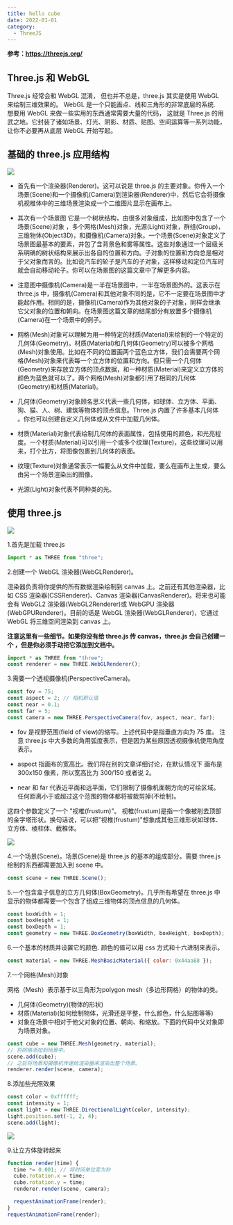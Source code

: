 ```yaml
---
title: hello cube
date: 2022-01-01
category:
  - ThreeJS
---
```


**参考：<https://threejs.org/>**

## Three.js 和 WebGL

Three.js 经常会和 WebGL 混淆， 但也并不总是，three.js 其实是使用 WebGL 来绘制三维效果的。 WebGL 是一个只能画点、线和三角形的非常底层的系统. <br />
想要用 WebGL 来做一些实用的东西通常需要大量的代码， 这就是 Three.js 的用武之地。它封装了诸如场景、灯光、阴影、材质、贴图、空间运算等一系列功能，让你不必要再从底层 WebGL 开始写起。

## 基础的 three.js 应用结构

![](./images/threejs-structure.svg)

- 首先有一个渲染器(Renderer)。这可以说是 three.js 的主要对象。你传入一个场景(Scene)和一个摄像机(Camera)到渲染器(Renderer)中，然后它会将摄像机视椎体中的三维场景渲染成一个二维图片显示在画布上。

- 其次有一个场景图 它是一个树状结构，由很多对象组成，比如图中包含了一个场景(Scene)对象 ，多个网格(Mesh)对象，光源(Light)对象，群组(Group)，三维物体(Object3D)，和摄像机(Camera)对象。一个场景(Scene)对象定义了场景图最基本的要素，并包了含背景色和雾等属性。这些对象通过一个层级关系明确的树状结构来展示出各自的位置和方向。子对象的位置和方向总是相对于父对象而言的。比如说汽车的轮子是汽车的子对象，这样移动和定位汽车时就会自动移动轮子。你可以在场景图的这篇文章中了解更多内容。

- 注意图中摄像机(Camera)是一半在场景图中，一半在场景图外的。这表示在 three.js 中，摄像机(Camera)和其他对象不同的是，它不一定要在场景图中才能起作用。相同的是，摄像机(Camera)作为其他对象的子对象，同样会继承它父对象的位置和朝向。在场景图这篇文章的结尾部分有放置多个摄像机(Camera)在一个场景中的例子。

- 网格(Mesh)对象可以理解为用一种特定的材质(Material)来绘制的一个特定的几何体(Geometry)。材质(Material)和几何体(Geometry)可以被多个网格(Mesh)对象使用。比如在不同的位置画两个蓝色立方体，我们会需要两个网格(Mesh)对象来代表每一个立方体的位置和方向。但只需一个几何体(Geometry)来存放立方体的顶点数据，和一种材质(Material)来定义立方体的颜色为蓝色就可以了。两个网格(Mesh)对象都引用了相同的几何体(Geometry)和材质(Material)。

- 几何体(Geometry)对象顾名思义代表一些几何体，如球体、立方体、平面、狗、猫、人、树、建筑等物体的顶点信息。Three.js 内置了许多基本几何体 。你也可以创建自定义几何体或从文件中加载几何体。

- 材质(Material)对象代表绘制几何体的表面属性，包括使用的颜色，和光亮程度。一个材质(Material)可以引用一个或多个纹理(Texture)，这些纹理可以用来，打个比方，将图像包裹到几何体的表面。

- 纹理(Texture)对象通常表示一幅要么从文件中加载，要么在画布上生成，要么由另一个场景渲染出的图像。

- 光源(Light)对象代表不同种类的光。

## 使用 three.js

![](./images/threejs-1cube-no-light-scene.svg)

1.首先是加载 three.js

```js
import * as THREE from "three";
```

2.创建一个 WebGL 渲染器(WebGLRenderer)。

渲染器负责将你提供的所有数据渲染绘制到 canvas 上。之前还有其他渲染器，比如 CSS 渲染器(CSSRenderer)、Canvas 渲染器(CanvasRenderer)。将来也可能会有 WebGL2 渲染器(WebGL2Renderer)或 WebGPU 渲染器(WebGPURenderer)。目前的话是 WebGL 渲染器(WebGLRenderer)，它通过 WebGL 将三维空间渲染到 canvas 上。

**注意这里有一些细节。如果你没有给 three.js 传 canvas，three.js 会自己创建一个 ，但是你必须手动把它添加到文档中。**

```js
import * as THREE from "three";
const renderer = new THREE.WebGLRenderer();
```

3.需要一个透视摄像机(PerspectiveCamera)。

```js
const fov = 75;
const aspect = 2; // 相机默认值
const near = 0.1;
const far = 5;
const camera = new THREE.PerspectiveCamera(fov, aspect, near, far);
```

- fov 是视野范围(field of view)的缩写。上述代码中是指垂直方向为 75 度。 注意 three.js 中大多数的角用弧度表示，但是因为某些原因透视摄像机使用角度表示。

- aspect 指画布的宽高比。我们将在别的文章详细讨论，在默认情况下 画布是 300x150 像素，所以宽高比为 300/150 或者说 2。

- near 和 far 代表近平面和远平面，它们限制了摄像机面朝方向的可绘区域。 任何距离小于或超过这个范围的物体都将被裁剪掉(不绘制)。

这四个参数定义了一个 "视椎(frustum)"。 视椎(frustum)是指一个像被削去顶部的金字塔形状。换句话说，可以把"视椎(frustum)"想象成其他三维形状如球体、立方体、棱柱体、截椎体。

![](./images/frustum-3d.svg)

4.一个场景(Scene)。场景(Scene)是 three.js 的基本的组成部分。需要 three.js 绘制的东西都需要加入到 scene 中。

```js
const scene = new THREE.Scene();
```

5.一个包含盒子信息的立方几何体(BoxGeometry)。几乎所有希望在 three.js 中显示的物体都需要一个包含了组成三维物体的顶点信息的几何体。

```js
const boxWidth = 1;
const boxHeight = 1;
const boxDepth = 1;
const geometry = new THREE.BoxGeometry(boxWidth, boxHeight, boxDepth);
```

6.一个基本的材质并设置它的颜色. 颜色的值可以用 css 方式和十六进制来表示。

```js
const material = new THREE.MeshBasicMaterial({ color: 0x44aa88 });
```

7.一个网格(Mesh)对象

网格（Mesh）表示基于以三角形为polygon mesh（多边形网格）的物体的类。

- 几何体(Geometry)(物体的形状)
- 材质(Material)(如何绘制物体，光滑还是平整，什么颜色，什么贴图等等)
- 对象在场景中相对于他父对象的位置、朝向、和缩放。下面的代码中父对象即为场景对象。

```js
const cube = new THREE.Mesh(geometry, material);
// 将网格添加到场景中。
scene.add(cube);
// 之后将场景和摄像机传递给渲染器来渲染出整个场景。
renderer.render(scene, camera);
```

8.添加些光照效果

```js
const color = 0xffffff;
const intensity = 1;
const light = new THREE.DirectionalLight(color, intensity);
light.position.set(-1, 2, 4);
scene.add(light);
```

![](./images/threejs-1cube-no-light-scene.svg)

9.让立方体旋转起来

```js
function render(time) {
  time *= 0.001; // 将时间单位变为秒
  cube.rotation.x = time;
  cube.rotation.y = time;
  renderer.render(scene, camera);

  requestAnimationFrame(render);
}
requestAnimationFrame(render);
```

<div ref="helloCube"></div>

<script setup>
import * as THREE from 'three'
import {ref,onMounted} from 'vue'

const helloCube = ref()

const initScene = () => {

  const scene = new THREE.Scene()
  const geometry = new THREE.BoxGeometry(1,1,1);
  const material = new THREE.MeshBasicMaterial({ color: 0x44aa88 });
  const cube = new THREE.Mesh(geometry, material);

  // 将网格添加到场景中。
  scene.add(cube);
  // 摄相机
  const camera = new THREE.PerspectiveCamera(75, 2, 0.1, 10);
  camera.position.set(0, 0, 2)
  scene.add(camera)

 const renderer = new THREE.WebGLRenderer();
  if(!__VUEPRESS_SSR__) {
      renderer.setPixelRatio( window.devicePixelRatio );
      window.addEventListener("resize",onWindowResize)
  }

  renderer.setSize(helloCube.value.offsetWidth, helloCube.value.offsetWidth/2)
  helloCube.value.appendChild(renderer.domElement)

  // 之后将场景和摄像机传递给渲染器来渲染出整个场景。
  renderer.render(scene, camera);

  const light = new THREE.DirectionalLight(0xffffff, 1);
  light.position.set(-1, 2, 4);
  scene.add(light);

  function render(time) {
      // console.log(time,'time')
      time*=0.001
      cube.rotation.x = time;
      cube.rotation.y = time;
      renderer.render(scene, camera)
      requestAnimationFrame(render)
  }
  function onWindowResize(){
    if(!__VUEPRESS_SSR__) {
      renderer.setPixelRatio(window.devicePixelRatio)
      renderer.setSize(helloCube.value.offsetWidth, helloCube.value.offsetWidth/2)

    }
  }
  render()
}
onMounted(()=>{
  initScene()
})
</script>
